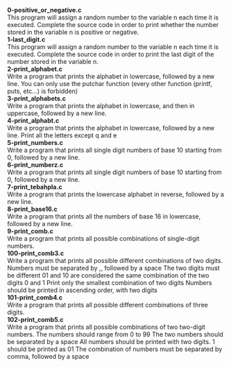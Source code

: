 **0-positive_or_negative.c**<br>
This program will assign a random number to the variable n each time it is executed. Complete the source code in order to print whether the number stored in the variable n is positive or negative.<br>
**1-last_digit.c**<br>
This program will assign a random number to the variable n each time it is executed. Complete the source code in order to print the last digit of the number stored in the variable n.<br>
**2-print_alphabet.c**<br>
Write a program that prints the alphabet in lowercase, followed by a new line.
You can only use the putchar function (every other function (printf, puts, etc…) is forbidden)<br>
**3-print_alphabets.c**<br>
Write a program that prints the alphabet in lowercase, and then in uppercase, followed by a new line.<br>
**4-print_alphabt.c**<br>
Write a program that prints the alphabet in lowercase, followed by a new line.
Print all the letters except q and e<br>
**5-print_numbers.c**<br>
Write a program that prints all single digit numbers of base 10 starting from 0, followed by a new line.<br>
**6-print_numberz.c**<br>
Write a program that prints all single digit numbers of base 10 starting from 0, followed by a new line.<br>
**7-print_tebahpla.c**<br>
Write a program that prints the lowercase alphabet in reverse, followed by a new line.<br>
**8-print_base16.c**<br>
Write a program that prints all the numbers of base 16 in lowercase, followed by a new line.<br>
**9-print_comb.c**<br>
Write a program that prints all possible combinations of single-digit numbers.<br>
**100-print_comb3.c**<br>
Write a program that prints all possible different combinations of two digits.<br>
Numbers must be separated by ,, followed by a space
The two digits must be different
01 and 10 are considered the same combination of the two digits 0 and 1
Print only the smallest combination of two digits
Numbers should be printed in ascending order, with two digits<br>
**101-print_comb4.c**<br>
Write a program that prints all possible different combinations of three digits.<br>
**102-print_comb5.c**<br>
Write a program that prints all possible combinations of two two-digit numbers.
The numbers should range from 0 to 99
The two numbers should be separated by a space
All numbers should be printed with two digits. 1 should be printed as 01
The combination of numbers must be separated by comma, followed by a space
